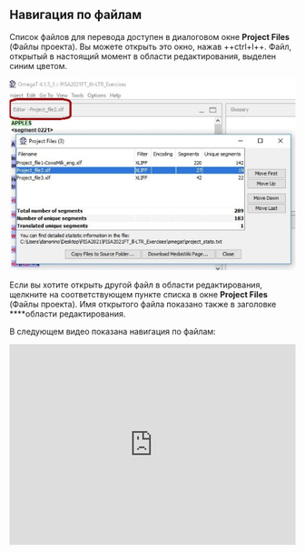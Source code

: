 ## Навигация по файлам

Список файлов для перевода доступен в диалоговом окне **Project Files** (Файлы проекта). Вы можете открыть это окно, нажав ++ctrl+l++. Файл, открытый в настоящий момент в области редактирования, выделен синим цветом.

![](../_img/06_project_files_pane.jpg)

Если вы хотите открыть другой файл в области редактирования, щелкните на соответствующем пункте списка в окне **Project Files** (Файлы проекта). Имя открытого файла показано также в заголовке ****области редактирования.

В следующем видео показана навигация по файлам:

<div style="padding:69.95% 0 0 0;position:relative;"><iframe src="https://player.vimeo.com/video/780432248?h=e1e7e40817" style="position:absolute;top:0;left:0;width:100%;height:100%;" frameborder="0" allow="autoplay; fullscreen; picture-in-picture" allowfullscreen></iframe></div><script src="https://player.vimeo.com/api/player.js"></script>
